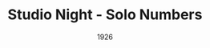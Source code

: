 ---
title: Studio Night - Solo Numbers
date: 1926
closing_date:
layout: productions
playbill:
Theatre: Theatre Jacksonville
cast:
- Performer: Don Ferrandou
crew:
orchestra:
---